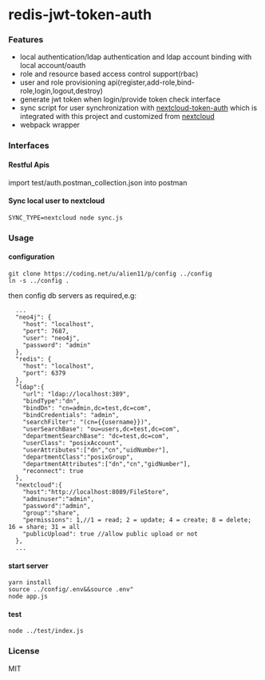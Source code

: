 redis-jwt-token-auth
===============================

### Features

+ local authentication/ldap authentication and ldap account binding with local account/oauth
+ role and resource based access control support(rbac)
+ user and role provisioning api(register,add-role,bind-role,login,logout,destroy)
+ generate jwt token when login/provide token check interface
+ sync script for user synchronization with [nextcloud-token-auth](https://github.com/yrong/nextcloud-token-auth) which is integrated with this project and customized from [nextcloud](https://github.com/nextcloud/server)
+ webpack wrapper


### Interfaces

#### Restful Apis

import test/auth.postman_collection.json into postman


#### Sync local user to nextcloud

```
SYNC_TYPE=nextcloud node sync.js
```

### Usage

#### configuration

```
git clone https://coding.net/u/alien11/p/config ../config
ln -s ../config .
```
then config db servers as required,e.g:

```
  ...
  "neo4j": {
    "host": "localhost",
    "port": 7687,
    "user": "neo4j",
    "password": "admin"
  },
  "redis": {
    "host": "localhost",
    "port": 6379
  },
  "ldap":{
    "url": "ldap://localhost:389",
    "bindType":"dn",
    "bindDn": "cn=admin,dc=test,dc=com",
    "bindCredentials": "admin",
    "searchFilter": "(cn={{username}})",
    "userSearchBase": "ou=users,dc=test,dc=com",
    "departmentSearchBase": "dc=test,dc=com",
    "userClass": "posixAccount",
    "userAttributes":["dn","cn","uidNumber"],
    "departmentClass":"posixGroup",
    "departmentAttributes":["dn","cn","gidNumber"],
    "reconnect": true
  },
  "nextcloud":{
    "host":"http://localhost:8089/FileStore",
    "adminuser":"admin",
    "password":"admin",
    "group":"share",
    "permissions": 1,//1 = read; 2 = update; 4 = create; 8 = delete; 16 = share; 31 = all
    "publicUpload": true //allow public upload or not
  },
  ...
```

#### start server

```
yarn install
source ../config/.env&&source .env"
node app.js
```

#### test

```
node ../test/index.js
```


### License

MIT

